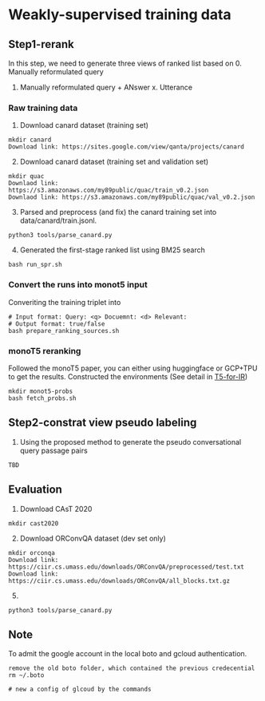 # Weakly-supervised training data

## Step1-rerank
In this step, we need to generate three views of ranked list based on 
0. Manually reformulated query
1. Manually reformulated query + ANswer
x. Utterance

### Raw training data 
1. Download canard dataset (training set)
```
mkdir canard
Download link: https://sites.google.com/view/qanta/projects/canard
```

2. Download canard dataset (training set and validation set)
```
mkdir quac
Downlaod link: https://s3.amazonaws.com/my89public/quac/train_v0.2.json
Downlaod link: https://s3.amazonaws.com/my89public/quac/val_v0.2.json
```

3. Parsed and preprocess (and fix) the canard training set into data/canard/train.jsonl.
```
python3 tools/parse_canard.py 
```

4. Generated the first-stage ranked list using BM25 search
```
bash run_spr.sh
```

### Convert the runs into monot5 input
Converiting the training triplet into
```
# Input format: Query: <q> Docuemnt: <d> Relevant: 
# Output format: true/false
bash prepare_ranking_sources.sh
```

### monoT5 reranking
Followed the monoT5 paper, you can either using huggingface or GCP+TPU to get the results. 
Constructed the environments (See detail in [T5-for-IR](#))
```
mkdir monot5-probs
bash fetch_probs.sh
```

## Step2-constrat view pseudo labeling

1. Using the proposed method to generate the pseudo conversational query passage pairs
```
TBD
```

## Evaluation 

1. Download CAsT 2020
```
mkdir cast2020
```
2. Download ORConvQA dataset (dev set only)
```
mkdir orconqa
Download link: https://ciir.cs.umass.edu/downloads/ORConvQA/preprocessed/test.txt
Download link: https://ciir.cs.umass.edu/downloads/ORConvQA/all_blocks.txt.gz
```
5. 
```
python3 tools/parse_canard.py 
```



## Note
To admit the google account in the local boto and gcloud authentication.

```
remove the old boto folder, which contained the previous credecential
rm ~/.boto

# new a config of glcoud by the commands

```

